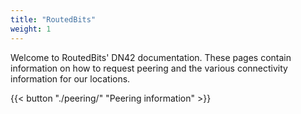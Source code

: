 ```yaml
---
title: "RoutedBits"
weight: 1
---
```


Welcome to RoutedBits' DN42 documentation. These pages contain information on
how to request peering and the various connectivity information for our locations.

{{< button "./peering/" "Peering information" >}}
